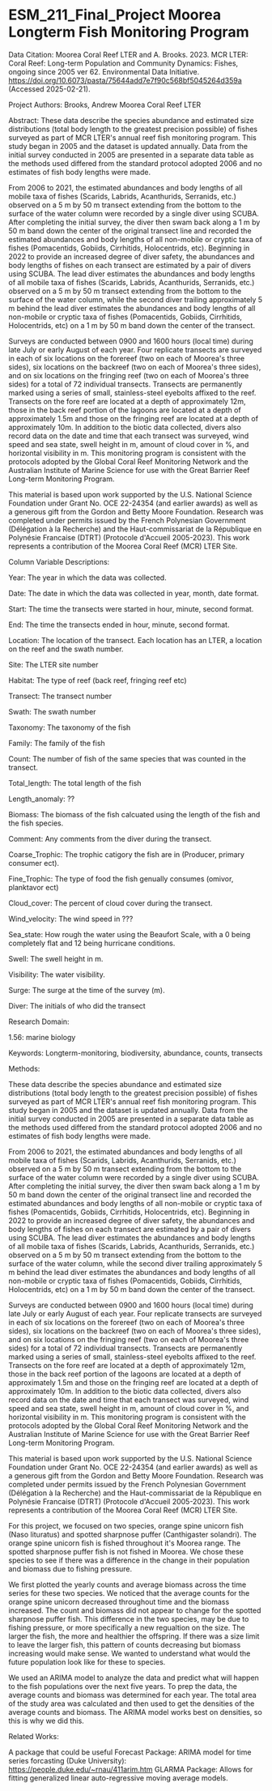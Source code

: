 # ESM_211_Final_Project Moorea Longterm Fish Monitoring Program

Data Citation: Moorea Coral Reef LTER and A. Brooks. 2023. MCR LTER: Coral Reef: Long-term Population and Community Dynamics: Fishes, ongoing since 2005 ver 62. Environmental Data Initiative. https://doi.org/10.6073/pasta/75644add7e7f90c568bf5045264d359a (Accessed 2025-02-21).

Project Authors: Brooks, Andrew Moorea Coral Reef LTER

Abstract:
These data describe the species abundance and estimated size distributions (total body length to the greatest precision possible) of fishes surveyed as part of MCR LTER's annual reef fish monitoring program. This study began in 2005 and the dataset is updated annually. Data from the initial survey conducted in 2005 are presented in a separate data table as the methods used differed from the standard protocol adopted 2006 and no estimates of fish body lengths were made.

From 2006 to 2021, the estimated abundances and body lengths of all mobile taxa of fishes (Scarids, Labrids, Acanthurids, Serranids, etc.) observed on a 5 m by 50 m transect extending from the bottom to the surface of the water column were recorded by a single diver using SCUBA. After completing the initial survey, the diver then swam back along a 1 m by 50 m band down the center of the original transect line and recorded the estimated abundances and body lengths of all non-mobile or cryptic taxa of fishes (Pomacentids, Gobiids, Cirrhitids, Holocentrids, etc). Beginning in 2022 to provide an increased degree of diver safety, the abundances and body lengths of fishes on each transect are estimated by a pair of divers using SCUBA. The lead diver estimates the abundances and body lengths of all mobile taxa of fishes (Scarids, Labrids, Acanthurids, Serranids, etc.) observed on a 5 m by 50 m transect extending from the bottom to the surface of the water column, while the second diver trailing approximately 5 m behind the lead diver estimates the abundances and body lengths of all non-mobile or cryptic taxa of fishes (Pomacentids, Gobiids, Cirrhitids, Holocentrids, etc) on a 1 m by 50 m band down the center of the transect.

Surveys are conducted between 0900 and 1600 hours (local time) during late July or early August of each year. Four replicate transects are surveyed in each of six locations on the forereef (two on each of Moorea's three sides), six locations on the backreef (two on each of Moorea's three sides), and on six locations on the fringing reef (two on each of Moorea's three sides) for a total of 72 individual transects. Transects are permanently marked using a series of small, stainless-steel eyebolts affixed to the reef. Transects on the fore reef are located at a depth of approximately 12m, those in the back reef portion of the lagoons are located at a depth of approximately 1.5m and those on the fringing reef are located at a depth of approximately 10m. In addition to the biotic data collected, divers also record data on the date and time that each transect was surveyed, wind speed and sea state, swell height in m, amount of cloud cover in %, and horizontal visibility in m. This monitoring program is consistent with the protocols adopted by the Global Coral Reef Monitoring Network and the Australian Institute of Marine Science for use with the Great Barrier Reef Long-term Monitoring Program.

This material is based upon work supported by the U.S. National Science Foundation under Grant No. OCE 22-24354 (and earlier awards) as well as a generous gift from the Gordon and Betty Moore Foundation. Research was completed under permits issued by the French Polynesian Government (Délégation à la Recherche) and the Haut-commissariat de la République en Polynésie Francaise (DTRT) (Protocole d'Accueil 2005-2023). This work represents a contribution of the Moorea Coral Reef (MCR) LTER Site.

Column Variable Descriptions:

Year: The year in which the data was collected.

Date: The date in which the data was collected in year, month, date format.

Start: The time the transects were started in hour, minute, second format.

End: The time the transects ended in hour, minute, second format.

Location: The location of the transect. Each location has an LTER, a location on the reef and the swath number.

Site: The LTER site number 

Habitat: The type of reef (back reef, fringing reef etc)

Transect: The transect number

Swath: The swath number

Taxonomy: The taxonomy of the fish

Family: The family of the fish

Count: The number of fish of the same species that was counted in the transect.

Total_length: The total length of the fish

Length_anomaly: ??

Biomass: The biomass of the fish calcuated using the length of the fish and the fish species.

Comment: Any comments from the diver during the transect.

Coarse_Trophic: The trophic catigory the fish are in (Producer, primary consumer ect).

Fine_Trophic: The type of food the fish genually consumes (omivor, planktavor ect)

Cloud_cover: The percent of cloud cover during the transect.

Wind_velocity: The wind speed in ???

Sea_state: How rough the water using the Beaufort Scale, with a 0 being completely flat and 12 being hurricane conditions.

Swell: The swell height in m.

Visibility: The water visibility. 

Surge: The surge at the time of the survey (m).

Diver: The initials of who did the transect

Research Domain: 

1.56: marine biology

Keywords: Longterm-monitoring, biodiversity, abundance, counts, transects

Methods:

These data describe the species abundance and estimated size distributions (total body length to the 
        greatest precision possible) of fishes surveyed as part of MCR LTER's annual reef fish monitoring program. 
        This study began in 2005 and the dataset is updated annually. Data from the initial survey conducted in 2005 
        are presented in a separate data table as the methods used differed from the standard protocol adopted 2006 
        and no estimates of fish body lengths were made.
      
From 2006 to 2021, the estimated abundances and body lengths of all mobile taxa of fishes (Scarids, Labrids, 
        Acanthurids, Serranids, etc.) observed on a 5 m by 50 m transect extending from the bottom to the surface of the 
        water column were recorded by a single diver using SCUBA. After completing the initial survey, the diver then 
        swam back along a 1 m by 50 m band down the center of the original transect line and recorded the estimated 
        abundances and body lengths of all non-mobile or cryptic taxa of fishes (Pomacentids, Gobiids, Cirrhitids, 
        Holocentrids, etc). Beginning in 2022 to provide an increased degree of diver safety, the abundances and body 
        lengths of fishes on each transect are estimated by a pair of divers using SCUBA. The lead diver estimates the 
        abundances and body lengths of all mobile taxa of fishes (Scarids, Labrids, Acanthurids, Serranids, etc.) 
        observed on a 5 m by 50 m transect extending from the bottom to the surface of the water column, while the 
        second diver trailing approximately 5 m behind the lead diver estimates the abundances and body lengths of all 
        non-mobile or cryptic taxa of fishes (Pomacentids, Gobiids, Cirrhitids, Holocentrids, etc) on a 1 m by 50 m band 
        down the center of the transect.
      
Surveys are conducted between 0900 and 1600 hours (local time) during late July or early August of each year. 
        Four replicate transects are surveyed in each of six locations on the forereef (two on each of Moorea's three 
        sides), six locations on the backreef (two on each of Moorea's three sides), and on six locations on the fringing 
        reef (two on each of Moorea's three sides) for a total of 72 individual transects. Transects are permanently 
        marked using a series of small, stainless-steel eyebolts affixed to the reef. Transects on the fore reef are 
        located at a depth of approximately 12m, those in the back reef portion of the lagoons are located at a depth of 
        approximately 1.5m and those on the fringing reef are located at a depth of approximately 10m. In addition to the 
        biotic data collected, divers also record data on the date and time that each transect was surveyed, wind speed 
        and sea state, swell height in m, amount of cloud cover in %, and horizontal visibility in m. This monitoring 
        program is consistent with the protocols adopted by the Global Coral Reef Monitoring Network and the Australian 
        Institute of Marine Science for use with the Great Barrier Reef Long-term Monitoring Program.
      

This material is based upon work supported by the U.S. National Science Foundation under Grant No. OCE 22-24354 
        (and earlier awards) as well as a generous gift from the Gordon and Betty Moore Foundation. Research was completed 
        under permits issued by the French Polynesian Government (Délégation à la Recherche) and the Haut-commissariat de la 
        République en Polynésie Francaise (DTRT) (Protocole d'Accueil 2005-2023). This work represents a contribution of 
        the Moorea Coral Reef (MCR) LTER Site.

For this project, we focused on two species, orange spine unicorn fish (Naso lituratus) and spotted sharpnose puffer (Canthigaster solandri). The orange spine unicorn fish is fished throughout it's Moorea range. The spotted sharpnose puffer fish is not fished in Moorea. We chose these species to see if there was a difference in the change in their population and biomass due to fishing pressure.

We first plotted the yearly counts and average biomass across the time series for these two species. We noticed that the average counts for the orange spine unicorn decreased throughout time and the biomass increased. The count and biomass did not appear to change for the spotted sharpnose puffer fish. This difference in the two species, may be due to fishing pressure, or more specifically a new regualtion on the size. The larger the fish, the more and healthier the offspring. If there was a size limit to leave the larger fish, this pattern of counts decreasing but biomass increasing would make sense. We wanted to understand what would the future population look like for these to species.

We used an ARIMA model to analyze the data and predict what will happen to the fish populations over the next five years. To prep the data, the average counts and biomass was determined for each year. The total area of the study area was calculated and then used to get the densities of the average counts and biomass. The ARIMA model works best on densities, so this is why we did this.  

Related Works: 

A package that could be useful
Forecast Package: ARIMA model for time series forcasting (Duke University): https://people.duke.edu/~rnau/411arim.htm
GLARMA Package: Allows for fitting generalized linear auto-regressive moving average models. 








